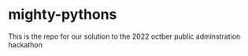 # mighty-pythons

This is the repo for our solution to the 2022 octber public adminstration hackathon

